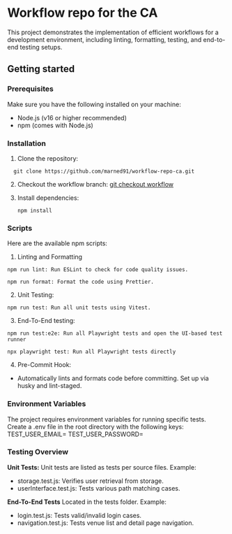 # Workflow repo for the CA

This project demonstrates the implementation of efficient workflows for a development environment, including linting, formatting, testing, and end-to-end testing setups.

## Getting started

### Prerequisites

Make sure you have the following installed on your machine:

- Node.js (v16 or higher recommended)
- npm (comes with Node.js)

### Installation

1. Clone the repository:
 ```
   git clone https://github.com/marned91/workflow-repo-ca.git
   ```
2. Checkout the workflow branch:
   [git checkout workflow](https://github.com/marned91/workflow-repo-ca/tree/workflow)

3. Install dependencies:
   ```
   npm install
   ```

### Scripts

Here are the available npm scripts:

1. Linting and Formatting
```
npm run lint: Run ESLint to check for code quality issues.
```
```
npm run format: Format the code using Prettier.
```

2. Unit Testing:
```
npm run test: Run all unit tests using Vitest.
```
3. End-To-End testing:
```
npm run test:e2e: Run all Playwright tests and open the UI-based test runner
```
```
npx playwright test: Run all Playwright tests directly
```

4. Pre-Commit Hook:

- Automatically lints and formats code before committing. Set up via husky and lint-staged.

### Environment Variables

The project requires environment variables for running specific tests. Create a .env file in the root directory with the following keys:
TEST_USER_EMAIL=
TEST_USER_PASSWORD=

### Testing Overview

**Unit Tests:**
Unit tests are listed as tests per source files.
Example:

- storage.test.js: Verifies user retrieval from storage.
- userInterface.test.js: Tests various path matching cases.

**End-To-End Tests**
Located in the tests folder.
Example:

- login.test.js: Tests valid/invalid login cases.
- navigation.test.js: Tests venue list and detail page navigation.

